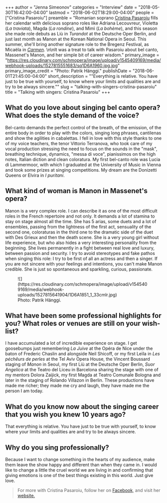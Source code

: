 +++
author = "Jenna Simeonov"
categories = "Interview"
date = "2018-05-30T16:42:00-04:00"
lastmod = "2018-06-02T18:29:00-04:00"
people = ["Cristina Pasaroiu"]
preamble = "Romanian soprano [Cristina Pasaroiu](/scene/people/cristina-pasaroiu/) fills her calendar with delicious soprano roles like Adriana Lecouvreur, Violetta (*La traviata*), Magda (*La rondine*), and Mimì (*La bohème*), and this season she made role debuts as Liù in *Turandot* at the Deutsche Oper Berlin, and just last month  as Manon at the Korean National Opera in Seoul. This summer, she'll bring another signature role to the Bregenz Festival, as Micaëla in [*Carmen*](https://bregenzerfestspiele.com/en/programme/carmen-0). \n\nIt was a treat to talk with Pasaroiu about bel canto, Massenet's Manon, and her simple bit of career wisdom."
primary_image = "https://res.cloudinary.com/schmopera/image/upload/v1545409169/media/webhook-uploads/1527815551683/sq1D6A1960.jpg.jpg"
primary_image_credit = "Photo: Patrik Hänggi."
publishDate = "2018-06-01T21:45:00-04:00"
short_description = "&quot;Everything is relative. You have just to be true with yourself, to know where your limits and qualities are and try to be always sincere.&quot;"
slug = "talking-with-singers-cristina-pasaroiu"
title = "Talking with singers: Cristina Pasaroiu"
+++

## What do you love about singing bel canto opera? What does the style demand of the voice?

Bel-canto demands the perfect control of the breath, of the emission, of the entire body in order to play with the colors, singing long phrases, cantilenas and show the agilities in cabalettas. I fell in love with this style thanks to one of my voice teachers, the tenor Vittorio Terranova, who took care of my vocal production stressing the need to focus on the sounds in the "mask", breathing technique, dynamics, "messa di voce", pianissimos on the high notes, Italian diction and clean coloratura. My first bel-canto role was Lucia di Lammermoor, with which I graduated at the University of Music in Vienna and took some prizes at singing competitions. My dream are the Donizetti Queens or Elvira in *I puritani*.

## What kind of woman is Manon in Massenet's opera?

Manon is a very complex role. I can describe it as one of the most difficult roles in the French repertoire and not only. It demands a lot of stamina to stay on stage almost all the time. She has 5 arias, some duets and a lot of ensembles, passing from the lightness of the first act, sensuality of the second one, coloraturas in the third one to the dramatic side of the duet with Des Grieux and then the death scene. She is a very young girl without life experience, but who also hides a very interesting personality from the beginning. She lives permanently in a fight between real love and luxury, between passion and security. I try to avoid stereotypes and fake pathos when singing this role: I try to be first of all an actress and then a singer. If you are not sincere with your feelings and intentions, you can't make Manon credible. She is just so spontaneous and sparkling, curious, passionate.

<figure data-type="image">
![](https://res.cloudinary.com/schmopera/image/upload/v1545409169/media/webhook-uploads/1527815641904/1D6A1851_1_33cmlr.jpg)
<figcaption>Photo: Patrik Hänggi.</figcaption>
</figure>

## What have been some professional highlights for you? What roles or venues are still on your wish-list?

I have accumulated a lot of incredible experience on stage. I get goosebumps just remembering *La Juive* at the Opéra de Nice under the baton of Frederic Chaslin and alongside Neil Shicoff, or my first Leïla in *Les péchêurs de perles* at the Tel Aviv Opera House, the Vincent Boussard staging of *Manon* in Seoul, my first Liù at the Deutsche Oper Berlin, *Suor Angelica* at the Teatro del Liceu in Barcelona sharing the stage with one of my mentors Dolora Zaijick, my first Magda at Teatro Comunale Bologna and later in the staging of Rolando Villazon in Berlin. These productions have made me richer; they made me cry and laugh, they have made me the person I am today.

## What do you know now about the singing career that you wish you knew 10 years ago?

That everything is relative. You have just to be true with yourself, to know where your limits and qualities are and try to be always sincere. 

## Why do you sing professionally?

Because I want to change something in the hearts of my audience, make them leave the show happy and different than when they came in. I would like to change a little the cruel world we are living in and confirming that giving emotions is one of the best things existing in this world. Just give love.

>For more with Cristina Pasaroiu, follow her on [Facebook](https://www.facebook.com/antoaneta.pasaroiu), and visit her [website.](http://cristina-pasaroiu.com/)
